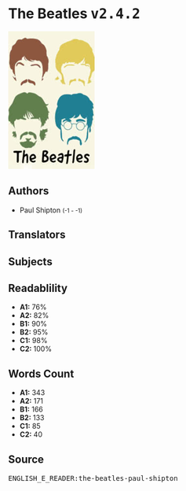 # The Beatles <kbd>v2.4.2</kbd>

![](./cover.medium.jpg "")

## Authors


 - Paul Shipton <small>(-1 - -1)</small>

## Translators



## Subjects



## Readablility


 - **A1:** 76%
 - **A2:** 82%
 - **B1:** 90%
 - **B2:** 95%
 - **C1:** 98%
 - **C2:** 100%

## Words Count


 - **A1:** 343
 - **A2:** 171
 - **B1:** 166
 - **B2:** 133
 - **C1:** 85
 - **C2:** 40

## Source


<kbd>ENGLISH_E_READER:the-beatles-paul-shipton</kbd>
